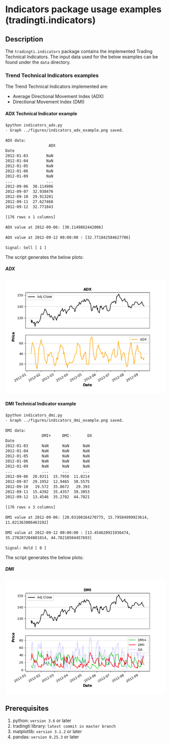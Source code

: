 # Indicators package usage examples (tradingti.indicators)
## Description
The `tradingti.indicators` package contains the implemented Trading Technical Indicators. The input data used for the below examples can be found under the `data` directory.

### Trend Technical Indicators examples
The Trend Technical Indicators implemented are:
- Average Directional Movement Index (ADX)
- Directional Movement Index (DMI)

#### ADX Technical Indicator example
```
$python indicators_adx.py
- Graph ../figures/indicators_adx_example.png saved.

ADX data:
                   ADX
Date
2012-01-03        NaN
2012-01-04        NaN
2012-01-05        NaN
2012-01-06        NaN
2012-01-09        NaN
...               ...
2012-09-06  30.114986
2012-09-07  32.938476
2012-09-10  29.913201
2012-09-11  27.627468
2012-09-12  32.771843

[176 rows x 1 columns]

ADX value at 2012-09-06: [30.1149862442006]

ADX value at 2012-09-12 00:00:00 : [32.771842584627706]

Signal: Sell [ 1 ]
```

The script generates the below plots:

##### ADX
![](../figures/indicators_adx_example.png?raw=true)

#### DMI Technical Indicator example
```
$python indicators_dmi.py
- Graph ../figures/indicators_dmi_example.png saved.

DMI data:
                DMI+     DMI-       DX
Date
2012-01-03      NaN      NaN      NaN
2012-01-04      NaN      NaN      NaN
2012-01-05      NaN      NaN      NaN
2012-01-06      NaN      NaN      NaN
2012-01-09      NaN      NaN      NaN
...             ...      ...      ...
2012-09-06  20.0311  15.7958  11.8214
2012-09-07  29.1952  12.9465  38.5575
2012-09-10   19.572  35.8672   29.393
2012-09-11  15.4392  35.4357  39.3053
2012-09-12  13.4546  35.2782  44.7821

[176 rows x 3 columns]

DMI value at 2012-09-06: [20.03108164270775, 15.79584999923614, 11.821363006463192]

DMI value at 2012-09-12 00:00:00 : [13.454620921936474, 35.278207204881014, 44.78210504457693]

Signal: Hold [ 0 ]
```

The script generates the below plots:

##### DMI
![](../figures/indicators_dmi_example.png?raw=true)

## Prerequisites
1. python: `version 3.6` or later
2. tradingti library: `latest commit in master branch`
3. matplotlib: `version 3.1.2` or later
4. pandas: `version 0.25.3` or later

